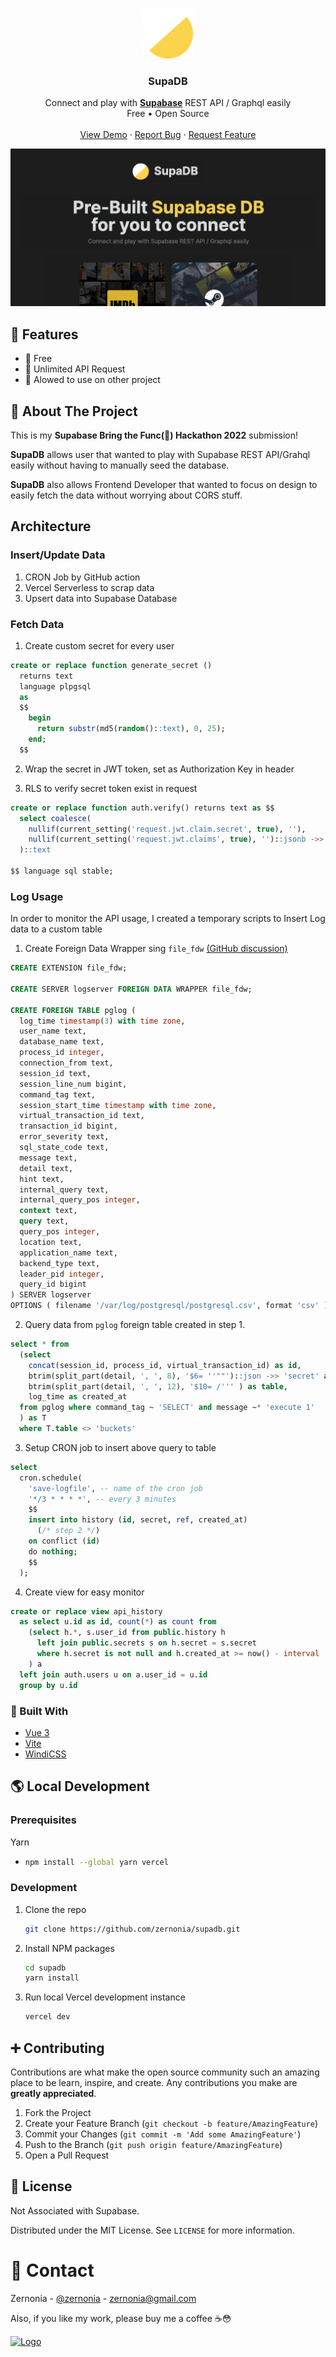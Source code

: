 <!-- PROJECT LOGO -->
<br />
<p align="center">
  <a href="https://github.com/zernonia/supadb">
    <img src="src/assets/logo.png" alt="Logo" width="80" height="80">
  </a>

  <h3 align="center">SupaDB</h3>

  <p align="center">
    Connect and play with <strong><a href="https://supabase.io/">Supabase</a></strong> REST API / Graphql easily
    <br />
    Free • Open Source
    <br />
    <br />
    <a href="https://supadb.dev/">View Demo</a>
    ·
    <a href="https://github.com/zernonia/supadb/issues">Report Bug</a>
    ·
    <a href="https://github.com/zernonia/supadb/issues">Request Feature</a>
  </p>
</p>

![Supabase Schema](public/og.png)

## 🚀 Features

- 🤩 Free
- 🚀 Unlimited API Request
- 🎨 Alowed to use on other project

## 📇 About The Project

This is my **Supabase Bring the Func(🕺) Hackathon 2022** submission!

**SupaDB** allows user that wanted to play with Supabase REST API/Grahql easily without having to manually seed the database.

**SupaDB** also allows Frontend Developer that wanted to focus on design to easily fetch the data without worrying about CORS stuff.

## Architecture

### Insert/Update Data

1. CRON Job by GitHub action
2. Vercel Serverless to scrap data
3. Upsert data into Supabase Database

### Fetch Data

1. Create custom secret for every user

```sql
create or replace function generate_secret ()
  returns text
  language plpgsql
  as
  $$
    begin
      return substr(md5(random()::text), 0, 25);
    end;
  $$
```

2. Wrap the secret in JWT token, set as Authorization Key in header

3. RLS to verify secret token exist in request

```sql
create or replace function auth.verify() returns text as $$
  select coalesce(
    nullif(current_setting('request.jwt.claim.secret', true), ''),
    nullif(current_setting('request.jwt.claims', true), '')::jsonb ->> 'secret'
  )::text

$$ language sql stable;
```

### Log Usage

In order to monitor the API usage, I created a temporary scripts to Insert Log data to a custom table

1. Create Foreign Data Wrapper sing `file_fdw` [(GitHub discussion)](https://github.com/supabase/supabase/discussions/479)

```sql
CREATE EXTENSION file_fdw;

CREATE SERVER logserver FOREIGN DATA WRAPPER file_fdw;

CREATE FOREIGN TABLE pglog (
  log_time timestamp(3) with time zone,
  user_name text,
  database_name text,
  process_id integer,
  connection_from text,
  session_id text,
  session_line_num bigint,
  command_tag text,
  session_start_time timestamp with time zone,
  virtual_transaction_id text,
  transaction_id bigint,
  error_severity text,
  sql_state_code text,
  message text,
  detail text,
  hint text,
  internal_query text,
  internal_query_pos integer,
  context text,
  query text,
  query_pos integer,
  location text,
  application_name text,
  backend_type text,
  leader_pid integer,
  query_id bigint
) SERVER logserver
OPTIONS ( filename '/var/log/postgresql/postgresql.csv', format 'csv' );
```

2. Query data from `pglog` foreign table created in step 1.

```sql
select * from
  (select
    concat(session_id, process_id, virtual_transaction_id) as id,
    btrim(split_part(detail, ', ', 8), '$6= ''""')::json ->> 'secret' as secret,
    btrim(split_part(detail, ', ', 12), '$10= /''' ) as table,
    log_time as created_at
  from pglog where command_tag ~ 'SELECT' and message ~* 'execute 1'
  ) as T
  where T.table <> 'buckets'
```

3. Setup CRON job to insert above query to table

```sql
select
  cron.schedule(
    'save-logfile', -- name of the cron job
    '*/3 * * * *', -- every 3 minutes
    $$
    insert into history (id, secret, ref, created_at)
      (/* step 2 */)
    on conflict (id)
    do nothing;
    $$
  );
```

4. Create view for easy monitor

```sql
create or replace view api_history
  as select u.id as id, count(*) as count from
    (select h.*, s.user_id from public.history h
      left join public.secrets s on h.secret = s.secret
      where h.secret is not null and h.created_at >= now() - interval '1 day'
    ) a
  left join auth.users u on a.user_id = u.id
  group by u.id
```

### 🔨 Built With

- [Vue 3](https://vuejs.org/)
- [Vite](https://vitejs.dev/)
- [WindiCSS](https://windicss.org/)

## 🌎 Local Development

### Prerequisites

Yarn

- ```sh
  npm install --global yarn vercel
  ```

### Development

1. Clone the repo
   ```sh
   git clone https://github.com/zernonia/supadb.git
   ```
2. Install NPM packages
   ```sh
   cd supadb
   yarn install
   ```
3. Run local Vercel development instance
   ```sh
   vercel dev
   ```

## ➕ Contributing

Contributions are what make the open source community such an amazing place to be learn, inspire, and create. Any contributions you make are **greatly appreciated**.

1. Fork the Project
2. Create your Feature Branch (`git checkout -b feature/AmazingFeature`)
3. Commit your Changes (`git commit -m 'Add some AmazingFeature'`)
4. Push to the Branch (`git push origin feature/AmazingFeature`)
5. Open a Pull Request

## 📜 License

Not Associated with Supabase.

Distributed under the MIT License. See `LICENSE` for more information.

# 📧 Contact

Zernonia - [@zernonia](https://twitter.com/zernonia) - zernonia@gmail.com

Also, if you like my work, please buy me a coffee ☕😳

<a href="https://www.buymeacoffee.com/zernonia" target="_blank">
    <img src="https://www.buymeacoffee.com/assets/img/custom_images/yellow_img.png" alt="Logo" >
  </a>
